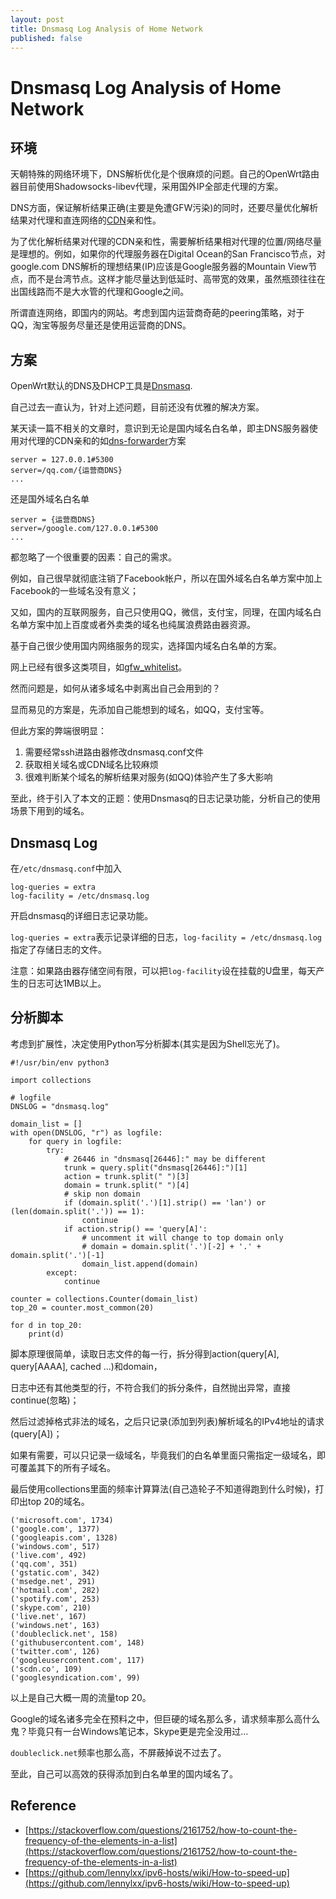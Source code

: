 ```yaml
---
layout: post
title: Dnsmasq Log Analysis of Home Network
published: false
---
```


# Dnsmasq Log Analysis of Home Network

## 环境
天朝特殊的网络环境下，DNS解析优化是个很麻烦的问题。自己的OpenWrt路由器目前使用Shadowsocks-libev代理，采用国外IP全部走代理的方案。

DNS方面，保证解析结果正确(主要是免遭GFW污染)的同时，还要尽量优化解析结果对代理和直连网络的[CDN](https://en.wikipedia.org/wiki/Content_delivery_network)亲和性。

为了优化解析结果对代理的CDN亲和性，需要解析结果相对代理的位置/网络尽量是理想的。例如，如果你的代理服务器在Digital Ocean的San Francisco节点，对 google.com DNS解析的理想结果(IP)应该是Google服务器的Mountain View节点，而不是台湾节点。这样才能尽量达到低延时、高带宽的效果，虽然瓶颈往往在出国线路而不是大水管的代理和Google之间。

所谓直连网络，即国内的网站。考虑到国内运营商奇葩的peering策略，对于QQ，淘宝等服务尽量还是使用运营商的DNS。

## 方案
OpenWrt默认的DNS及DHCP工具是[Dnsmasq](http://www.thekelleys.org.uk/dnsmasq/doc.html).

自己过去一直认为，针对上述问题，目前还没有优雅的解决方案。

某天读一篇不相关的文章时，意识到无论是国内域名白名单，即主DNS服务器使用对代理的CDN亲和的如[dns-forwarder](https://github.com/aa65535/openwrt-dns-forwarder)方案
```
server = 127.0.0.1#5300
server=/qq.com/{运营商DNS}
...
```
还是国外域名白名单
```
server = {运营商DNS}
server=/google.com/127.0.0.1#5300
...
```
都忽略了一个很重要的因素：自己的需求。

例如，自己很早就彻底注销了Facebook帐户，所以在国外域名白名单方案中加上Facebook的一些域名没有意义；

又如，国内的互联网服务，自己只使用QQ，微信，支付宝，同理，在国内域名白名单方案中加上百度或者外卖类的域名也纯属浪费路由器资源。

基于自己很少使用国内网络服务的现实，选择国内域名白名单的方案。

网上已经有很多这类项目，如[gfw_whitelist](https://github.com/breakwa11/gfw_whitelist)。

然而问题是，如何从诸多域名中剥离出自己会用到的？

显而易见的方案是，先添加自己能想到的域名，如QQ，支付宝等。

但此方案的弊端很明显：
1. 需要经常ssh进路由器修改dnsmasq.conf文件
2. 获取相关域名或CDN域名比较麻烦
3. 很难判断某个域名的解析结果对服务(如QQ)体验产生了多大影响

至此，终于引入了本文的正题：使用Dnsmasq的日志记录功能，分析自己的使用场景下用到的域名。

## Dnsmasq Log
在`/etc/dnsmasq.conf`中加入
```
log-queries = extra
log-facility = /etc/dnsmasq.log
```
开启dnsmasq的详细日志记录功能。

`log-queries = extra`表示记录详细的日志，`log-facility = /etc/dnsmasq.log`指定了存储日志的文件。

注意：如果路由器存储空间有限，可以把`log-facility`设在挂载的U盘里，每天产生的日志可达1MB以上。

## 分析脚本
考虑到扩展性，决定使用Python写分析脚本(其实是因为Shell忘光了)。
```
#!/usr/bin/env python3

import collections

# logfile
DNSLOG = "dnsmasq.log"

domain_list = []
with open(DNSLOG, "r") as logfile:
    for query in logfile:
        try:
            # 26446 in "dnsmasq[26446]:" may be different
            trunk = query.split("dnsmasq[26446]:")[1]
            action = trunk.split(" ")[3]
            domain = trunk.split(" ")[4]
            # skip non domain
            if (domain.split('.')[1].strip() == 'lan') or (len(domain.split('.')) == 1):
                continue
            if action.strip() == 'query[A]':
                # uncomment it will change to top domain only
                # domain = domain.split('.')[-2] + '.' + domain.split('.')[-1]
                domain_list.append(domain)
        except:
            continue

counter = collections.Counter(domain_list)
top_20 = counter.most_common(20)

for d in top_20:
    print(d)
```
脚本原理很简单，读取日志文件的每一行，拆分得到action(query[A], query[AAAA], cached ...)和domain，

日志中还有其他类型的行，不符合我们的拆分条件，自然抛出异常，直接continue(忽略)；

然后过滤掉格式非法的域名，之后只记录(添加到列表)解析域名的IPv4地址的请求(query[A])；

如果有需要，可以只记录一级域名，毕竟我们的白名单里面只需指定一级域名，即可覆盖其下的所有子域名。

最后使用collections里面的频率计算算法(自己造轮子不知道得跑到什么时候)，打印出top 20的域名。
```
('microsoft.com', 1734)
('google.com', 1377)
('googleapis.com', 1328)
('windows.com', 517)
('live.com', 492)
('qq.com', 351)
('gstatic.com', 342)
('msedge.net', 291)
('hotmail.com', 282)
('spotify.com', 253)
('skype.com', 210)
('live.net', 167)
('windows.net', 163)
('doubleclick.net', 158)
('githubusercontent.com', 148)
('twitter.com', 126)
('googleusercontent.com', 117)
('scdn.co', 109)
('googlesyndication.com', 99)
```
以上是自己大概一周的流量top 20。

Google的域名诸多完全在预料之中，但巨硬的域名那么多，请求频率那么高什么鬼？毕竟只有一台Windows笔记本，Skype更是完全没用过...

`doubleclick.net`频率也那么高，不屏蔽掉说不过去了。

至此，自己可以高效的获得添加到白名单里的国内域名了。

## Reference

* [https://stackoverflow.com/questions/2161752/how-to-count-the-frequency-of-the-elements-in-a-list](https://stackoverflow.com/questions/2161752/how-to-count-the-frequency-of-the-elements-in-a-list)
* [https://github.com/lennylxx/ipv6-hosts/wiki/How-to-speed-up](https://github.com/lennylxx/ipv6-hosts/wiki/How-to-speed-up)
